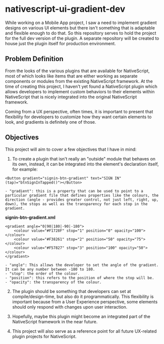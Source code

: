 # nativescript-ui-gradient-dev

While working on a Mobile App project, I saw a need to implement gradient designs on various UI elements but there isn't something that is adaptable and flexible enough to do that. So this repository serves to hold the project for the full dev version of the plugin. A separate repository will be created to house just the plugin itself for production environment.

## Problem Definition

From the looks of the various plugins that are available for NativeScript, most of which looks like items that are either working as separate components or modules from the existing NativeScript framework. At the time of creating this project, I haven't yet found a NativeScript plugin which allows developers to implement custom behaviors to their elements within NativeScript that is nicely integrated into the original NativeScript framework.

Coming from a UX perspective, often times, it is important to present that flexibility for developers to customize how they want certain elements to look, and gradients is definitely one of those.

## Objectives

This project will aim to cover a few objectives that I have in mind:

1. To create a plugin that isn't really an "outside" module that behaves on its own, instead, it can be integrated into the element's declaration itself, for example:
```
<Button gradient="signin-btn-gradient" text="SIGN IN" (tap)="btnSignInTapped()"></Button>
```
    - "gradient": this is a property that can be used to point to a particular gradient file that defines properties like the colours, the direction (angle - provides greater control, not just left, right, up, down), the stops as well as the transparency for each stop in the gradient.

**signin-btn-gradient.xml**

```
<gradient angle="0|90|180|-90|-180">
    <colour value="#F1728F" stop="1" position="0" opacity="100"></colour>
    <colour value="#F38261" stop="2" position="50" opacity="75"></colour>
    <colour value="#F57827" stop="3" position="100" opacity="50"></colour>
</gradient>
```

    - "angle": This allows the developer to set the angle of the gradient. It can be any number between -180 to 180.
    - "stop": the order of the colour.
    - "position": this refers to the position of where the stop will be.
    - "opacity": the transparency of the colour.

2. The plugin should be something that developers can set at compile/design-time, but also do it programmatically. This flexibility is important because from a User Experience perspective, some elements should only respond with changes upon user interaction.

3. Hopefully, maybe this plugin might become an integrated part of the NativeScript framework in the near future.

4. This project will also serve as a reference point for all future UX-related plugin projects for NativeScript.
